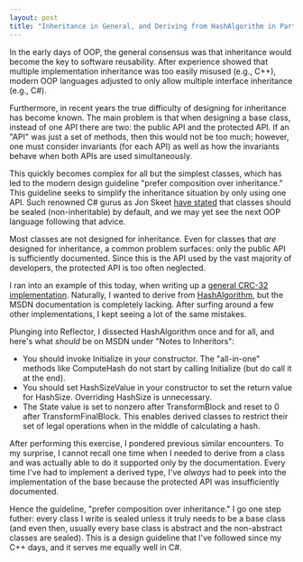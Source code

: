 ```yaml
---
layout: post
title: "Inheritance in General, and Deriving from HashAlgorithm in Particular"
---
```

In the early days of OOP, the general consensus was that inheritance would become the key to software reusability. After experience showed that multiple implementation inheritance was too easily misused (e.g., C++), modern OOP languages adjusted to only allow multiple interface inheritance (e.g., C#).

Furthermore, in recent years the true difficulty of designing for inheritance has become known. The main problem is that when designing a base class, instead of one API there are two: the public API and the protected API. If an "API" was just a set of methods, then this would not be too much; however, one must consider invariants (for each API) as well as how the invariants behave when both APIs are used simultaneously.

This quickly becomes complex for all but the simplest classes, which has led to the modern design guideline "prefer composition over inheritance." This guideline seeks to simplify the inheritance situation by only using one API. Such renowned C# gurus as Jon Skeet [have stated](http://stackoverflow.com/questions/252257/why-arent-classes-sealed-by-default) that classes should be sealed (non-inheritable) by default, and we may yet see the next OOP language following that advice.

Most classes are not designed for inheritance. Even for classes that _are_ designed for inheritance, a common problem surfaces: only the public API is sufficiently documented. Since this is the API used by the vast majority of developers, the protected API is too often neglected.

I ran into an example of this today, when writing up a [general CRC-32 implementation](http://nitokitchensink.codeplex.com/SourceControl/changeset/view/48149#1012328). Naturally, I wanted to derive from [HashAlgorithm](http://msdn.microsoft.com/en-us/library/system.security.cryptography.hashalgorithm.aspx), but the MSDN documentation is completely lacking. After surfing around a few other implementations, I kept seeing a lot of the same mistakes.

Plunging into Reflector, I dissected HashAlgorithm once and for all, and here's what _should_ be on MSDN under "Notes to Inheritors":

- You should invoke Initialize in your constructor. The "all-in-one" methods like ComputeHash do not start by calling Initialize (but do call it at the end).
- You should set HashSizeValue in your constructor to set the return value for HashSize. Overriding HashSize is unnecessary.
- The State value is set to nonzero after TransformBlock and reset to 0 after TransformFinalBlock. This enables derived classes to restrict their set of legal operations when in the middle of calculating a hash.

After performing this exercise, I pondered previous similar encounters. To my surprise, I cannot recall one time when I needed to derive from a class and was actually able to do it supported only by the documentation. Every time I've had to implement a derived type, I've _always_ had to peek into the implementation of the base because the protected API was insufficiently documented.

Hence the guideline, "prefer composition over inheritance." I go one step futher: every class I write is sealed unless it truly needs to be a base class (and even then, usually every base class is abstract and the non-abstract classes are sealed). This is a design guideline that I've followed since my C++ days, and it serves me equally well in C#.

